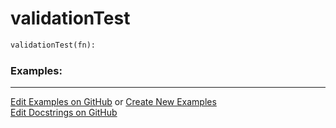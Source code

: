 # <a id="Peeves.TestUtils.validationTest">validationTest</a>

```python
validationTest(fn): 
```
 

### Examples: 


___

[Edit Examples on GitHub](https://github.com/McCoyGroup/References/edit/gh-pages/Documentation/examples/Peeves/TestUtils/validationTest.md) or 
[Create New Examples](https://github.com/McCoyGroup/References/new/gh-pages/?filename=Documentation/examples/Peeves/TestUtils/validationTest.md) <br/>
[Edit Docstrings on GitHub](https://github.com/McCoyGroup/Peeves/edit/master/TestUtils.py?message=Update%20Docs)